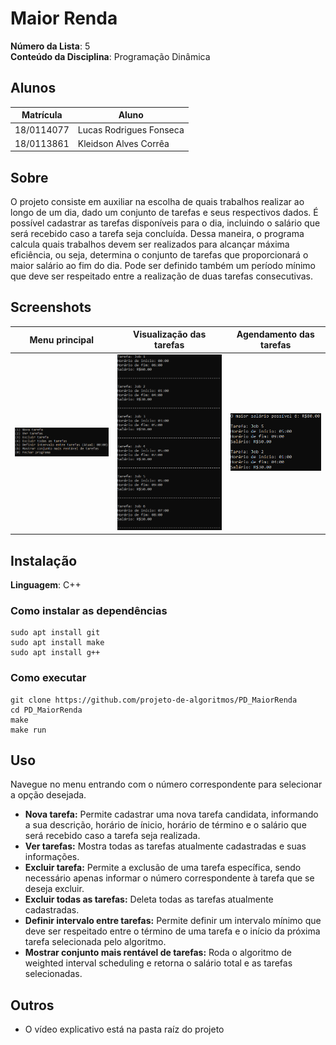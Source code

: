 # Maior Renda

**Número da Lista**: 5<br>
**Conteúdo da Disciplina**: Programação Dinâmica<br>

## Alunos
| Matrícula | Aluno |
| -- | -- |
| 18/0114077 | Lucas Rodrigues Fonseca |
| 18/0113861 | Kleidson Alves Corrêa |

## Sobre 
O projeto consiste em auxiliar na escolha de quais trabalhos realizar ao longo de um dia, dado um conjunto de tarefas e seus respectivos dados. É possível cadastrar as tarefas disponíveis para o dia, incluindo o salário que será recebido caso a tarefa seja concluída. Dessa maneira, o programa calcula quais trabalhos devem ser realizados para alcançar máxima eficiência, ou seja, determina o conjunto de tarefas que proporcionará o maior salário ao fim do dia. Pode ser definido também um período mínimo que deve ser respeitado entre a realização de duas tarefas consecutivas.

## Screenshots
| Menu principal | Visualização das tarefas | Agendamento das tarefas |
| :-: | :-: | :-: |
| ![](img/menu.png) | ![](img/tarefas.png) | ![](img/agendamento.png) |

## Instalação 
**Linguagem**: C++<br>

### Como instalar as dependências
```
sudo apt install git
sudo apt install make
sudo apt install g++
```

### Como executar
```
git clone https://github.com/projeto-de-algoritmos/PD_MaiorRenda
cd PD_MaiorRenda
make
make run
```

## Uso 
Navegue no menu entrando com o número correspondente para selecionar a opção desejada.
- **Nova tarefa:** Permite cadastrar uma nova tarefa candidata, informando a sua descrição, horário de ínicio, horário de término e o salário que será recebido caso a tarefa seja realizada.
- **Ver tarefas:** Mostra todas as tarefas atualmente cadastradas e suas informações.
- **Excluir tarefa:** Permite a exclusão de uma tarefa específica, sendo necessário apenas informar o número correspondente à tarefa que se deseja excluir.
- **Excluir todas as tarefas:** Deleta todas as tarefas atualmente cadastradas.
- **Definir intervalo entre tarefas:** Permite definir um intervalo mínimo que deve ser respeitado entre o término de uma tarefa e o início da próxima tarefa selecionada pelo algoritmo.
- **Mostrar conjunto mais rentável de tarefas:** Roda o algoritmo de weighted interval scheduling e retorna o salário total e as tarefas selecionadas.

## Outros 
- O vídeo explicativo está na pasta raíz do projeto
